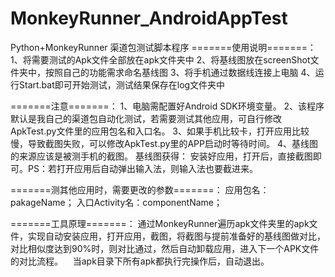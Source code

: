 MonkeyRunner_AndroidAppTest
====================

Python+MonkeyRunner 渠道包测试脚本程序
=======使用说明=======：
1、将需要测试的Apk文件全部放在apk文件夹中
2、将基线图放在screenShot文件夹中，按照自己的功能需求命名基线图
3、将手机通过数据线连接上电脑
4、运行Start.bat即可开始测试，测试结果保存在log文件夹中

=======注意=======：
1、电脑需配置好Android SDK环境变量。
2、该程序默认是我自己的渠道包自动化测试，若需要测试其他应用，可自行修改ApkTest.py文件里的应用包名和入口名。
3、如果手机比较卡，打开应用比较慢，导致截图失败，可以修改ApkTest.py里的APP启动时等待时间。
4、基线图的来源应该是被测手机的截图。
  基线图获得：
安装好应用，打开后，直接截图即可。PS：若打开应用后自动弹出输入法，则输入法也要截进来。

=======测其他应用时，需要更改的参数=======：
  应用包名：pakageName；
  入口Activity名：componentName；


=======工具原理=======：
    通过MonkeyRunner遍历apk文件夹里的apk文件，实现自动安装应用，打开应用，截图，将截图与提前准备好的基线图做对比，对比相似度达到90%时，则对比通过，然后自动卸载应用，进入下一个APK文件的对比流程。
    当apk目录下所有apk都执行完操作后，自动退出。
